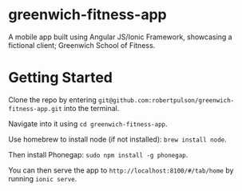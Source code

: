 # greenwich-fitness-app

A mobile app built using Angular JS/Ionic Framework, showcasing a fictional client; Greenwich School of Fitness.

# Getting Started

Clone the repo by entering `git@github.com:robertpulson/greenwich-fitness-app.git` into the terminal.

Navigate into it using `cd greenwich-fitness-app`.

Use homebrew to install node (if not installed): `brew install node`.

Then install Phonegap: `sudo npm install -g phonegap`.

You can then serve the app to `http://localhost:8100/#/tab/home` by running `ionic serve`.
